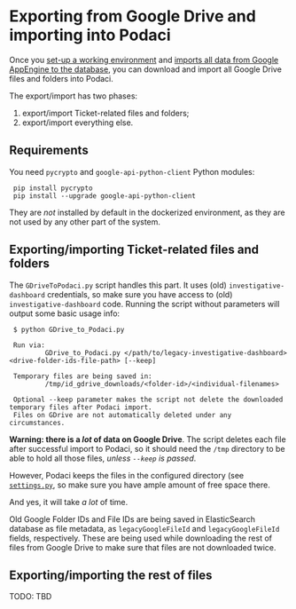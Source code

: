 # Exporting from Google Drive and importing into Podaci

Once you [set-up a working environment](../../README.md) and [imports all data from Google AppEngine to the database](../README.md), you can download and import all Google Drive files and folders into Podaci.

The export/import has two phases:
 1. export/import Ticket-related files and folders;
 2. export/import everything else.

## Requirements

You need `pycrypto` and `google-api-python-client` Python modules:
```
 pip install pycrypto
 pip install --upgrade google-api-python-client
```

They are *not* installed by default in the dockerized environment, as they are not used by any other part of the system.

## Exporting/importing Ticket-related files and folders

The `GDriveToPodaci.py` script handles this part. It uses (old) `investigative-dashboard` credentials, so make sure you have access to (old) `investigative-dashboard` code. Running the script without parameters will output some basic usage info:
```
 $ python GDrive_to_Podaci.py
 
 Run via:
         GDrive_to_Podaci.py </path/to/legacy-investigative-dashboard> <drive-folder-ids-file-path> [--keep]
 
 Temporary files are being saved in:
         /tmp/id_gdrive_downloads/<folder-id>/<individual-filenames>
 
 Optional --keep parameter makes the script not delete the downloaded temporary files after Podaci import.
 Files on GDrive are not automatically deleted under any circumstances.
```

**Warning: there is a *lot* of data on Google Drive**. The script deletes each file after successful import to Podaci, so it should need the `/tmp` directory to be able to hold all those files, *unless `--keep` is passed*.

However, Podaci keeps the files in the configured directory (see [`settings.py`](../../settings/settings.py), so make sure you have ample amount of free space there.

And yes, it will take *a lot* of time.

Old Google Folder IDs and File IDs are being saved in ElasticSearch database as file metadata, as `legacyGoogleFileId` and `legacyGoogleFileId` fields, respectively. These are being used while downloading the rest of files from Google Drive to make sure that files are not downloaded twice.

## Exporting/importing the rest of files

TODO: TBD
